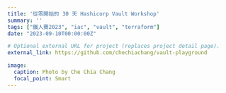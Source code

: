 ```yaml
---
title: '從零開始的 30 天 Hashicorp Vault Workshop'
summary: ''
tags: ["鐵人賽2023", "iac", "vault", "terraform"]
date: "2023-09-10T00:00:00Z"

# Optional external URL for project (replaces project detail page).
external_link: https://github.com/chechiachang/vault-playground

image:
  caption: Photo by Che Chia Chang
  focal_point: Smart
---
```

